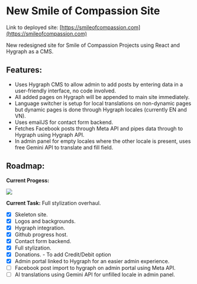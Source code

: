 # New Smile of Compassion Site
Link to deployed site: [https://smileofcompassion.com](https://smileofcompassion.com)

New redesigned site for Smile of Compassion Projects using React and Hygraph as a CMS.

## Features:
- Uses Hygraph CMS to allow admin to add posts by entering data in a user-friendly interface, no code involved.
- All added pages on Hygraph will be appended to main site immediately.
- Language switcher is setup for local translations on non-dynamic pages but dynamic pages is done through Hygraph locales (currently EN and VN).
- Uses emailJS for contact form backend.
- Fetches Facebook posts through Meta API and pipes data through to Hygraph using Hygraph API.
- In admin panel for empty locales where the other locale is present, uses free Gemini API to translate and fill field.

## Roadmap:

**Current Progess:**

![](https://geps.dev/progress/95)



**Current Task:** Full stylization overhaul.

- [x] Skeleton site.
- [x] Logos and backgrounds.
- [x] Hygraph integration. 
- [x] Github progress host.
- [x] Contact form backend.
- [x] Full stylization.
- [x] Donations. - To add Credit/Debit option
- [x] Admin portal linked to Hygraph for an easier admin experience.
- [ ] Facebook post import to hygraph on admin portal using Meta API.
- [ ] AI translations using Gemini API for unfilled locale in admin panel.
